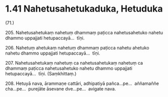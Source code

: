 

# 1.41 Nahetusahetukaduka, Hetuduka



(71.)

205\. Nahetusahetukaṃ nahetuṃ dhammaṃ paṭicca nahetusahetuko nahetu dhammo uppajjati hetupaccayā…  tīṇi.

206\. Nahetuṃ ahetukaṃ nahetuṃ dhammaṃ paṭicca nahetu ahetuko nahetu dhammo uppajjati hetupaccayā…  tīṇi.

207\. Nahetusahetukaṃ nahetuṃ ca nahetusahetukaṃ nahetuṃ ca dhammaṃ paṭicca nahetusahetuko nahetu dhammo uppajjati hetupaccayā…  tīṇi. (Saṃkhittaṃ.)

208\. Hetuyā nava, ārammaṇe cattāri, adhipatiyā pañca…pe…  aññamaññe cha…pe…  purejāte āsevane dve…pe…  avigate nava.



